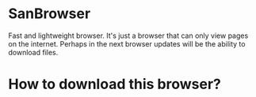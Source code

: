 # SanBrowser
Fast and lightweight browser. It's just a browser that can only view pages on the internet. Perhaps in the next browser updates will be the ability to download files.


# How to download this browser?
